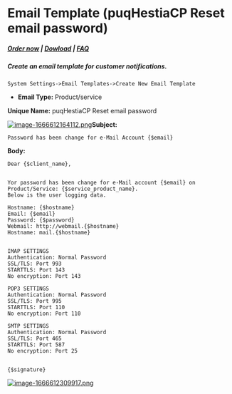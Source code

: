 # Email Template (puqHestiaCP Reset email password)

#####  [Order now](https://panel.puqcloud.com/index.php?rp=/store/whmcs-module-hestiacp) | [Dowload](https://download.puqcloud.com/WHMCS/servers/PUQ_WHMCS-HestiaCP/) | [FAQ](https://faq.puqcloud.com/)

##### Create an email template for customer notifications.

```
System Settings->Email Templates->Create New Email Template
```

- **Email Type:** Product/service

**Unique Name:** puqHestiaCP Reset email password

[![image-1666612164112.png](https://doc.puq.info/uploads/images/gallery/2022-10/scaled-1680-/image-1666612164112.png)](https://doc.puq.info/uploads/images/gallery/2022-10/image-1666612164112.png)**Subject:**

```
Password has been change for e-Mail Account {$email}
```

**Body:**

```
Dear {$client_name},


Yor password has been change for e-Mail account {$email} on Product/Service: {$service_product_name}. 
Below is the user logging data.

Hostname: {$hostname}
Email: {$email}
Password: {$password}
Webmail: http://webmail.{$hostname}
Hostname: mail.{$hostname}


IMAP SETTINGS
Authentication: Normal Password
SSL/TLS: Port 993
STARTTLS: Port 143
No encryption: Port 143

POP3 SETTINGS
Authentication: Normal Password
SSL/TLS: Port 995
STARTTLS: Port 110
No encryption: Port 110

SMTP SETTINGS
Authentication: Normal Password
SSL/TLS: Port 465
STARTTLS: Port 587
No encryption: Port 25


{$signature}
```

[![image-1666612309917.png](https://doc.puq.info/uploads/images/gallery/2022-10/scaled-1680-/image-1666612309917.png)](https://doc.puq.info/uploads/images/gallery/2022-10/image-1666612309917.png)